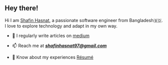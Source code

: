 ## Hey there!
Hi I am [Shafin Hasnat](shafinhasnat.me), a passionate software engineer from Bangladesh🇧🇩. I love to explore technology and adapt in my own way.

- 📝 I regularly write articles on [medium](https://shafinhasnat97.medium.com)

- 📫 Reach me at ***shafinhasnat97@gmail.com***

- 📄 Know about my experiences [Résumé](https://drive.google.com/file/d/1u0RyJ2ZLXsg4ntWa5aGGe0QopZxlhhg_/view?usp=sharing)


